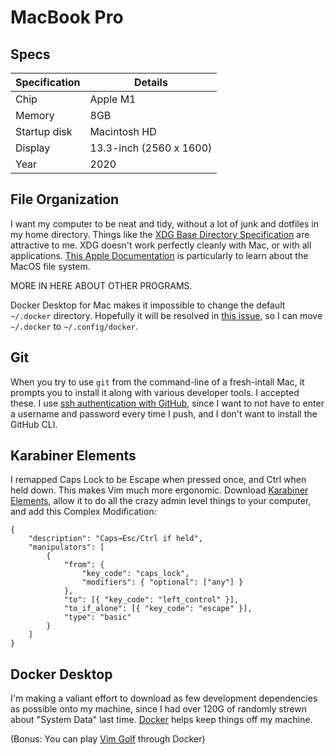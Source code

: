 # MacBook Pro

## Specs 
| Specification   | Details                  |
|-----------------|--------------------------|
| Chip            | Apple M1                 |
| Memory          | 8GB                      |
| Startup disk    | Macintosh HD             |
| Display         | 13.3-inch (2560 x 1600)  |
| Year            | 2020                     |

## File Organization
I want my computer to be neat and tidy, without a lot of junk and dotfiles in my home directory. Things like the [XDG Base Directory Specification](https://specifications.freedesktop.org/basedir-spec/latest/) are attractive to me. XDG doesn't work perfectly cleanly with Mac, or with all applications. [This Apple Documentation](https://developer.apple.com/library/archive/documentation/FileManagement/Conceptual/FileSystemProgrammingGuide/FileSystemOverview/FileSystemOverview.html) is particularly to learn about the MacOS file system.

MORE IN HERE ABOUT OTHER PROGRAMS.

Docker Desktop for Mac makes it impossible to change the default `~/.docker` directory. Hopefully it will be resolved in [this issue](https://github.com/docker/roadmap/issues/408), so I can move `~/.docker` to `~/.config/docker`.


## Git
When you try to use `git` from the command-line of a fresh-intall Mac, it prompts you to install it along with various developer tools. I accepted these.
I use [ssh authentication with GitHub](https://docs.github.com/en/authentication/connecting-to-github-with-ssh), since I want to not have to enter a username and password every time I push, and I don't want to install the GitHub CLI.

## Karabiner Elements
I remapped Caps Lock to be Escape when pressed once, and Ctrl when held down. This makes Vim much more ergonomic. Download [Karabiner Elements](https://karabiner-elements.pqrs.org), allow it to do all the crazy admin level things to your computer, and add this Complex Modification:

```
{
    "description": "Caps→Esc/Ctrl if held",
    "manipulators": [
        {
            "from": {
                "key_code": "caps_lock",
                "modifiers": { "optional": ["any"] }
            },
            "to": [{ "key_code": "left_control" }],
            "to_if_alone": [{ "key_code": "escape" }],
            "type": "basic"
        }
    ]
}
```

## Docker Desktop
I'm making a valiant effort to download as few development dependencies as possible onto my machine, since I had over 120G of randomly strewn about "System Data" last time. [Docker](https://www.docker.com) helps keep things off my machine.

(Bonus: You can play [Vim Golf](https://www.vimgolf.com) through Docker)

